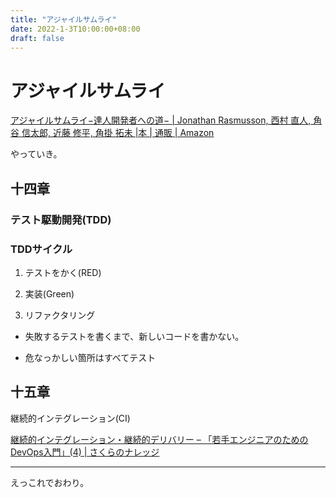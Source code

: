 ```yaml
---
title: "アジャイルサムライ"
date: 2022-1-3T10:00:00+08:00
draft: false
---
```

# アジャイルサムライ



[アジャイルサムライ−達人開発者への道− | Jonathan Rasmusson, 西村 直人, 角谷 信太郎, 近藤 修平, 角掛 拓未 |本 | 通販 | Amazon](https://www.amazon.co.jp/%E3%82%A2%E3%82%B8%E3%83%A3%E3%82%A4%E3%83%AB%E3%82%B5%E3%83%A0%E3%83%A9%E3%82%A4%E2%88%92%E9%81%94%E4%BA%BA%E9%96%8B%E7%99%BA%E8%80%85%E3%81%B8%E3%81%AE%E9%81%93%E2%88%92-Jonathan-Rasmusson/dp/4274068560)



やっていき。



## 十四章



### テスト駆動開発(TDD)



### TDDサイクル



1. テストをかく(RED)



2. 実装(Green)



3. リファクタリング



* 失敗するテストを書くまで、新しいコードを書かない。



* 危なっかしい箇所はすべてテスト



## 十五章



継続的インテグレーション(CI)



[継続的インテグレーション・継続的デリバリー – 「若手エンジニアのためのDevOps入門」(4) | さくらのナレッジ](https://knowledge.sakura.ad.jp/13251/)



---



えっこれでおわり。
